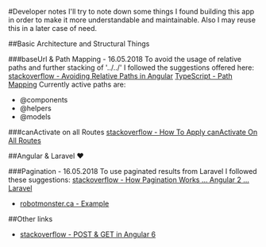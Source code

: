 #Developer notes
I'll try to note down some things I found building this app in order to make it more understandable and maintainable. Also I may reuse this in a later case of need.

##Basic Architecture and Structural Things

###baseUrl & Path Mapping - 16.05.2018
To avoid the usage of relative paths and further stacking of '../../' I followed the suggestions offered here:
[stackoverflow - Avoiding Relative Paths in Angular](https://stackoverflow.com/questions/41460810/avoiding-relative-paths-in-angular-cli)
[TypeScript - Path Mapping](https://www.typescriptlang.org/docs/handbook/module-resolution.html#path-mapping)
Currently active paths are:
- @components
- @helpers
- @models

###canActivate on all Routes
[stackoverflow - How To Apply canActivate On All Routes](https://stackoverflow.com/questions/43487827/how-to-apply-canactivate-guard-on-all-the-routes)


##Angular & Laravel ❤️

###Pagination - 16.05.2018
To use paginated results from Laravel I followed these suggestions:
[stackoverflow - How Pagination Works ... Angular 2 ... Laravel](https://stackoverflow.com/questions/44492577/how-pagination-works-in-api-system-frontend-is-angular2-and-backend-is-laravel5/44619406)
- [robotmonster.ca - Example](http://demo1.robotmonster.ca/laravel-angular/basic-pagination)

##Other links
- [stackoverflow - POST & GET in Angular 6](https://stackoverflow.com/questions/50196282/http-post-and-get-request-in-angular-6)
